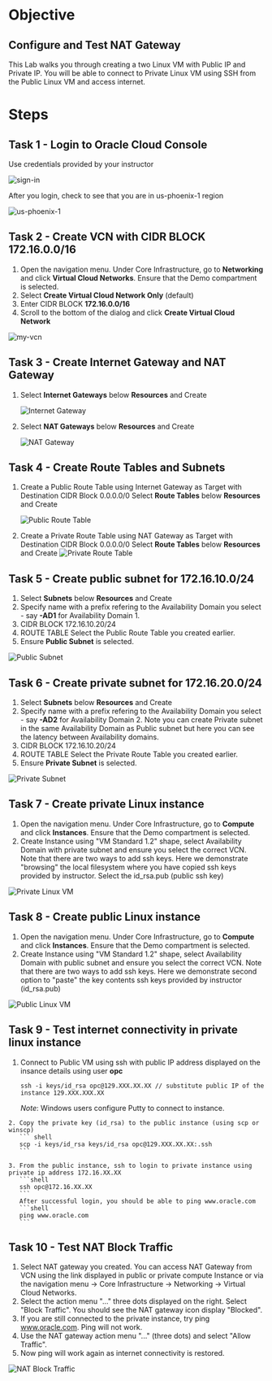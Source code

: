 # Objective
## Configure and Test NAT Gateway

   This Lab walks you through creating a two Linux VM with Public IP and Private IP. 
   You will be able to connect to Private Linux VM using SSH from the Public Linux VM and access internet.
   
# Steps

## Task 1 - Login to Oracle Cloud Console

   Use credentials provided by your instructor
   
   ![sign-in](images/sign-in.PNG)
   
   After you login, check to see that you are in us-phoenix-1 region
   
   ![us-phoenix-1](images/region.PNG)

## Task 2 - Create VCN with CIDR BLOCK 172.16.0.0/16

   1. Open the navigation menu. Under Core Infrastructure, go to **Networking** and click **Virtual Cloud Networks**. Ensure that the Demo compartment is selected.
   2. Select **Create Virtual Cloud Network Only** (default)
   3. Enter CIDR BLOCK **172.16.0.0/16**
   4. Scroll to the bottom of the dialog and click **Create Virtual Cloud Network**
   
   ![my-vcn](images/MY-VCN.PNG)


## Task 3 - Create Internet Gateway and NAT Gateway

   1. Select **Internet Gateways** below **Resources** and Create
   
      ![Internet Gateway](images/MY-IGW.PNG)
      
   2. Select **NAT Gateways** below **Resources** and Create
   
      ![NAT Gateway](images/MY-NGW.PNG)
      
## Task 4 - Create Route Tables and Subnets

   1. Create a Public Route Table using Internet Gateway as Target with Destination CIDR Block 0.0.0.0/0
      Select **Route Tables** below **Resources** and Create
   
      ![Public Route Table](images/Public-RT.PNG)
      
   2. Create a Private Route Table using NAT Gateway as Target with Destination CIDR Block 0.0.0.0/0
      Select **Route Tables** below **Resources** and Create
      ![Private Route Table](images/Private-RT.PNG)
      
## Task 5 - Create public subnet for 172.16.10.0/24

   1. Select **Subnets** below **Resources** and Create
   2. Specify name with a prefix refering to the Availability Domain you select - say **-AD1** for Availability Domain 1.
   3. CIDR BLOCK 172.16.10.20/24
   4. ROUTE TABLE Select the Public Route Table you created earlier.
   5. Ensure **Public Subnet** is selected.
   
   ![Public Subnet](images/MY-PUBLIC-SUBNET-AD1.PNG)

## Task 6 - Create private subnet for 172.16.20.0/24

   1. Select **Subnets** below **Resources** and Create
   2. Specify name with a prefix refering to the Availability Domain you select - say **-AD2** for Availability Domain 2. Note you can create Private subnet in the same Availability Domain as Public subnet but here you can see the latency between Availability domains.
   3. CIDR BLOCK 172.16.10.20/24
   4. ROUTE TABLE Select the Private Route Table you created earlier.
   5. Ensure **Private Subnet** is selected.
   
   ![Private Subnet](images/MY-PRIVATE-SUBNET-AD2.PNG)

   
## Task 7 - Create private Linux instance

   1. Open the navigation menu. Under Core Infrastructure, go to **Compute** and click **Instances**. Ensure that the Demo compartment is selected.
   2. Create Instance using "VM Standard 1.2" shape, select Availability Domain with private subnet and ensure you select the correct VCN. Note that there are two ways to add ssh keys. Here we demonstrate "browsing" the local filesystem where you have copied ssh keys provided by instructor. Select the id_rsa.pub (public ssh key)
   
   ![Private Linux VM](images/MY-PRIVATE-VM.PNG)


## Task 8 - Create public Linux instance

   1. Open the navigation menu. Under Core Infrastructure, go to **Compute** and click **Instances**. Ensure that the Demo compartment is selected.
   2. Create Instance using "VM Standard 1.2" shape, select Availability Domain with public subnet and ensure you select the correct VCN. Note that there are two ways to add ssh keys. Here we demonstrate second option to "paste" the key contents ssh keys provided by instructor (id_rsa.pub)
   
   ![Public Linux VM](images/MY-PUBLIC-VM.PNG)


## Task 9 - Test internet connectivity in private linux instance

   1. Connect to Public VM using ssh with public IP address displayed on the insance details using user **opc**
   
      ```shell
      ssh -i keys/id_rsa opc@129.XXX.XX.XX // substitute public IP of the instance 129.XXX.XXX.XX
      ```
      *Note*: Windows users configure Putty to connect to instance.
      
    2. Copy the private key (id_rsa) to the public instance (using scp or winscp)
       ``` shell
       scp -i keys/id_rsa keys/id_rsa opc@129.XXX.XX.XX:.ssh
       ```
       
    3. From the public instance, ssh to login to private instance using private ip address 172.16.XX.XX
       ```shell
       ssh opc@172.16.XX.XX
       ```
       After successful login, you should be able to ping www.oracle.com
       ```shell
       ping www.oracle.com
       ```

## Task 10 - Test NAT Block Traffic

   1. Select NAT gateway you created. You can access NAT Gateway from VCN using the link displayed in public or private compute Instance or via the navigation menu -> Core Infrastructure -> Networking -> Virtual Cloud Networks.
   2. Select the action menu "..." three dots displayed on the right. Select "Block Traffic". You should see the NAT gateway icon display "Blocked".
   3. If you are still connected to the private instance, try ping www.oracle.com. Ping will not work.
   4. Use the NAT gateway action menu "..." (three dots) and select "Allow Traffic".
   5. Now ping will work again as internet connectivity is restored.
   
   ![NAT Block Traffic](images/NAT-BLOCK-TRAFFIC.PNG)
   
   
   


   
   
  
 
  
  

